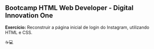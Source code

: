 ##  Bootcamp HTML Web Developer - Digital Innovation One

**Exercício:** Reconstruir a página inicial de login do Instagram, utilizando HTML e CSS.

:coffee::computer: